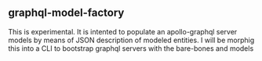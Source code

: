 ## graphql-model-factory

This is experimental. It is intented to populate an apollo-graphql server models by means of JSON description of modeled entities.
I will be morphig this into a CLI to bootstrap graphql servers with the bare-bones and models
